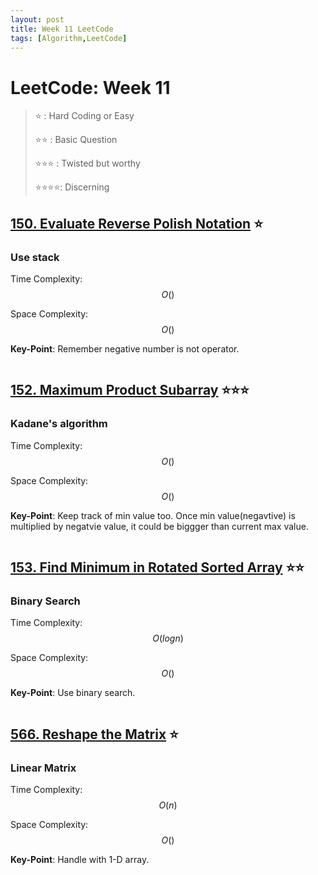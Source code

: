 ```yaml
---
layout: post
title: Week 11 LeetCode
tags: [Algorithm,LeetCode]
---
```

# LeetCode: Week 11
> :star: : Hard Coding or Easy
>
> :star::star: : Basic Question
>
> :star::star::star: : Twisted but worthy
>
> :star::star::star::star:: Discerning

## [150. Evaluate Reverse Polish Notation](https://leetcode.com/problems/evaluate-reverse-polish-notation/) :star:

### Use stack

Time Complexity: $$O()$$

Space Complexity: $$O()$$

**Key-Point**:  Remember negative number is not operator.

```python

```

## [152. Maximum Product Subarray](https://leetcode.com/problems/maximum-product-subarray/) :star::star::star:

### Kadane's algorithm

Time Complexity: $$O()$$

Space Complexity: $$O()$$

**Key-Point**:  Keep track of min value too. Once min value(negavtive) is multiplied by negatvie value, it could be biggger than current max value.

```python

```

## [153. Find Minimum in Rotated Sorted Array](https://leetcode.com/problems/find-minimum-in-rotated-sorted-array/) :star::star:

### Binary Search

Time Complexity: $$O(log{n})$$

Space Complexity: $$O()$$

**Key-Point**:  Use binary search. 

```python

```
## [566. Reshape the Matrix](https://leetcode.com/problems/reshape-the-matrix/) :star:

### Linear Matrix

Time Complexity: $$O(n)$$

Space Complexity: $$O()$$

**Key-Point**:  Handle with 1-D array.

```python

```
